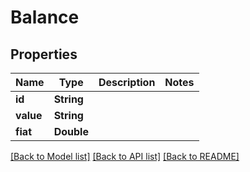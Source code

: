 # Balance

## Properties
Name | Type | Description | Notes
------------ | ------------- | ------------- | -------------
**id** | **String** |  | 
**value** | **String** |  | 
**fiat** | **Double** |  | 

[[Back to Model list]](../README.md#documentation-for-models) [[Back to API list]](../README.md#documentation-for-api-endpoints) [[Back to README]](../README.md)


